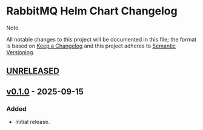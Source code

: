 # RabbitMQ Helm Chart Changelog

> [!NOTE]
> All notable changes to this project will be documented in this file; the format is based on [Keep a Changelog](https://keepachangelog.com/en/1.1.0/) and this project adheres to [Semantic Versioning](https://semver.org/spec/v2.0.0.html).

<!--
### Added - For new features.
### Changed - For changes in existing functionality.
### Deprecated - For soon-to-be removed features.
### Removed - For now removed features.
### Fixed - For any bug fixes.
### Security - In case of vulnerabilities.
-->

## [UNRELEASED]

## [v0.1.0] - 2025-09-15

### Added

- Initial release.

<!--
RELEASE LINKS
-->
[UNRELEASED]: https://github.com/solidcharts/helm-charts/tree/main/charts/rabbitmq
[v0.1.0]: https://github.com/solidcharts/helm-charts/releases/tag/rabbitmq-0.1.0
